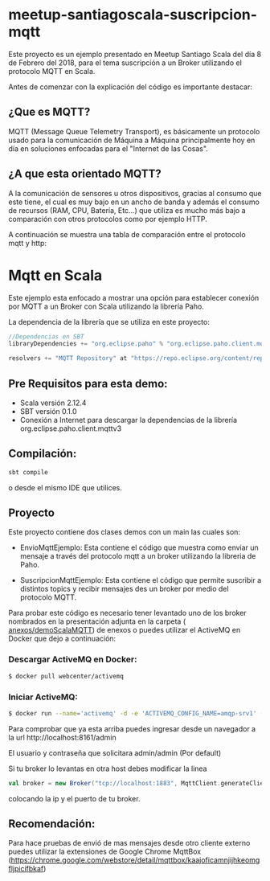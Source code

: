# meetup-santiagoscala-suscripcion-mqtt

Este proyecto es un ejemplo presentado en Meetup Santiago Scala del día 8 de Febrero del 2018, para el tema suscripción a un Broker utilizando el protocolo MQTT en Scala.

Antes de comenzar con la explicación  del código es importante destacar:


## ¿Que es MQTT?
MQTT (Message Queue Telemetry Transport), es básicamente un protocolo usado para la comunicación de Máquina a Máquina principalmente hoy en día en soluciones enfocadas para el "Internet de las Cosas".

## ¿A que esta orientado MQTT?
A la comunicación de sensores u otros dispositivos, gracias al consumo que este tiene, el cual es muy bajo en un ancho de banda y además el consumo de recursos (RAM, CPU, Batería, Etc...) que utiliza es mucho más bajo a comparación con otros protocolos como por ejemplo HTTP. 

A continuación se muestra una tabla de comparación entre el protocolo mqtt y http:

# Mqtt en Scala

Este ejemplo esta enfocado a mostrar una opción para establecer conexión por MQTT a un Broker con Scala utilizando la librería Paho.

La dependencia de la librería que se utiliza en este proyecto:
```scala
//Dependencias en SBT
libraryDependencies += "org.eclipse.paho" % "org.eclipse.paho.client.mqttv3" % "1.0.2"

resolvers += "MQTT Repository" at "https://repo.eclipse.org/content/repositories/paho-releases/"
```

## Pre Requisitos para esta demo:
* Scala versión 2.12.4
* SBT  versión  0.1.0
* Conexión a Internet para descargar la dependencias de la librería org.eclipse.paho.client.mqttv3

## Compilación: 

```sh
sbt compile
```

o desde el mismo IDE que utilices.

## Proyecto

Este proyecto contiene dos clases demos con un main las cuales son:

* EnvioMqttEjemplo: Esta contiene el código que muestra como enviar un mensaje a través del protocolo mqtt a un broker utilizando la libreria de Paho.

* SuscripcionMqttEjemplo: Esta contiene el código que permite suscribir a distintos topics y recibir mensajes des un broker por medio del protocolo MQTT.

Para probar este código es necesario tener levantado uno de los broker nombrados en la presentación adjunta en la carpeta ( [anexos/demoScalaMQTT](docs/CONTRIBUTING.md)) de enexos o puedes utilizar el ActiveMQ en Docker que dejo a continuación:

### Descargar ActiveMQ en Docker:

```sh
$ docker pull webcenter/activemq
```
### Iniciar ActiveMQ:
```sh
$ docker run --name='activemq' -d -e 'ACTIVEMQ_CONFIG_NAME=amqp-srv1' -e 'ACTIVEMQ_CONFIG_DEFAULTACCOUNT=false' -e 'ACTIVEMQ_ADMIN_LOGIN=admin' -e 'ACTIVEMQ_ADMIN_PASSWORD=admin' -v /data/activemq:/data -v /var/log/activemq:/var/log/activemq -p 8161:8161 -p 1883:1883 -p 5672:5672 -p 61616:61616 -p 61613:61613 webcenter/activemq
```
Para comprobar que ya esta arriba puedes ingresar desde un navegador a la url http://localhost:8161/admin

El usuario y contraseña que solicitara admin/admin (Por default)

Si tu broker lo levantas en otra host debes modificar la linea

```scala
val broker = new Broker("tcp://localhost:1883", MqttClient.generateClientId)
```
colocando la ip y el puerto de tu broker.


## Recomendación:

Para hace pruebas de envió de mas mensajes desde otro cliente externo puedes utilizar la extensiones de Google Chrome MqttBox (https://chrome.google.com/webstore/detail/mqttbox/kaajoficamnjijhkeomgfljpicifbkaf)
